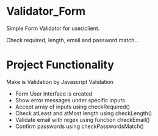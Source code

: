 # Validator_Form
Simple Form Validator for user/client.

Check required, length, email and password match...

# Project Functionality
Make is Validation by Javascript Validation

* Form User Interface is created
* Show error messages under specific inputs
* Accept array of inputs using checkRequired()
* Check atLeast and atMost length using checkLength()
* Validate email with regex using function checkEmail()
* Confirm passwords using checkPasswordsMatch()
